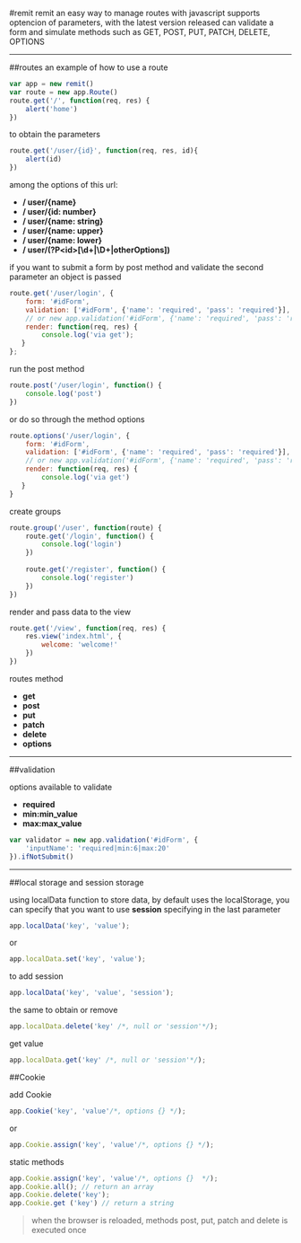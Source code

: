 #remit
remit an easy way to manage routes with javascript supports optencion of parameters, with the latest version released can validate a form and simulate methods such as GET, POST, PUT, PATCH, DELETE, OPTIONS

***
##routes
an example of how to use a route
```javascript
var app = new remit()
var route = new app.Route()
route.get('/', function(req, res) {
    alert('home')
})
```

to obtain the parameters

```javascript
route.get('/user/{id}', function(req, res, id){
	alert(id)
})
```

among the options of this url:

- **/ user/{name}**
- **/ user/{id: number}**
- **/ user/{name: string}**
- **/ user/{name: upper}**
- **/ user/{name: lower}**
- **/ user/(?P&lt;id&gt;[\d+|\D+|otherOptions])**

if you want to submit a form by post method and validate the second parameter an object is passed

```javascript
route.get('/user/login', {
	form: '#idForm',
	validation: ['#idForm', {'name': 'required', 'pass': 'required'}],
    // or new app.validation('#idForm', {'name': 'required', 'pass': 'required'})
	render: function(req, res) {
		console.log('via get');
   }
};
```
run the post method

```javascript
route.post('/user/login', function() {
	console.log('post')
})
```

or do so through the method options

```javascript
route.options('/user/login', {
	form: '#idForm',
	validation: ['#idForm', {'name': 'required', 'pass': 'required'}],
    // or new app.validation('#idForm', {'name': 'required', 'pass': 'required'})
	render: function(req, res) {
		console.log('via get')
   }
}
```

create groups

```javascript
route.group('/user', function(route) {
    route.get('/login', function() {
    	console.log('login')
    })
    
    route.get('/register', function() {
    	console.log('register')
    })
})
```

render and pass data to the view 

```javascript
route.get('/view', function(req, res) {
	res.view('index.html', {
	    welcome: 'welcome!'
	})
})
```

routes method

- **get**
- **post**
- **put**
- **patch**
- **delete**
- **options**

***

##validation

options available to validate

- **required**
- **min:min_value**
- **max:max_value**

```javascript
var validator = new app.validation('#idForm', {
	'inputName': 'required|min:6|max:20'
}).ifNotSubmit()
```

***

##local storage and session storage

using localData function to store data, by default uses the localStorage, you can specify that you want to use **session** specifying in the last parameter

```javascript
app.localData('key', 'value');
```
or  

```javascript
app.localData.set('key', 'value');
```


to add session

```javascript
app.localData('key', 'value', 'session');
```

the same to obtain or remove

```javascript
app.localData.delete('key' /*, null or 'session'*/);
```

get value

```javascript
app.localData.get('key' /*, null or 'session'*/);
```

##Cookie

add Cookie

```javascript
app.Cookie('key', 'value'/*, options {} */);
```

or

```javascript
app.Cookie.assign('key', 'value'/*, options {} */);
```

static methods
```javascript
app.Cookie.assign('key', 'value'/*, options {}  */);
app.Cookie.all(); // return an array
app.Cookie.delete('key');
app.Cookie.get ('key') // return a string
```

>when the browser is reloaded, methods post, put, patch and delete is executed once
